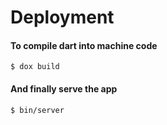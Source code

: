 # Deployment

#### To compile dart into machine code

```
$ dox build 
```

#### And finally serve the app

```
$ bin/server
```
